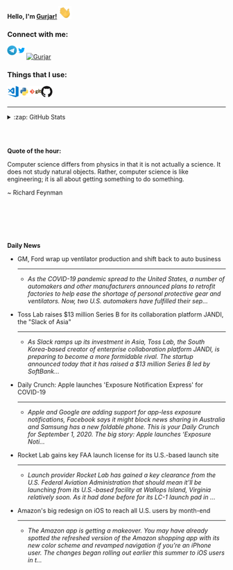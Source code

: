 #### Hello, I'm [Gurjar!](https://GurjarKing.github.io) <img src="https://raw.githubusercontent.com/ABSphreak/ABSphreak/master/gifs/Hi.gif" width="30px"></h2>


### Connect with me:

[<img align="left" alt="Gurjar | Telegram" width="22px" src="https://raw.githubusercontent.com/github/explore/80688e429a7d4ef2fca1e82350fe8e3517d3494d/topics/telegram/telegram.png" />][Telegram]
[<img align="left" alt="Gurjar | Twitter" width="22px" src="https://raw.githubusercontent.com/github/explore/80688e429a7d4ef2fca1e82350fe8e3517d3494d/topics/twitter/twitter.png" />][Twitter]

<br > <a href="https://github.com/GurjarKing"><img src="https://komarev.com/ghpvc/?username=GurjarKing" alt="Gurjar" /></a> <br />

<!-- <br >

![](https://visitor-badge.glitch.me/badge?page_id=GurjarKing)

<br /> -->

### Things that I use:

[<img align="left" alt="Visual Studio Code" width="26px" src="https://raw.githubusercontent.com/github/explore/80688e429a7d4ef2fca1e82350fe8e3517d3494d/topics/visual-studio-code/visual-studio-code.png" />][VSCode]
[<img align="left" alt="Python" width="26px" src="https://raw.githubusercontent.com/github/explore/80688e429a7d4ef2fca1e82350fe8e3517d3494d/topics/python/python.png" />][Python]
[<img align="left" alt="Git" width="26px" src="https://raw.githubusercontent.com/github/explore/80688e429a7d4ef2fca1e82350fe8e3517d3494d/topics/git/git.png" />][Git]
[<img align="left" alt="GitHub" width="26px" src="https://raw.githubusercontent.com/github/explore/78df643247d429f6cc873026c0622819ad797942/topics/github/github.png" />][Github]

<br />
<br />

---
<details>
  <summary>:zap: GitHub Stats</summary>

<img align="left" alt="Gurjar's Github Stats" src="https://github-readme-stats.vercel.app/api?username=GurjarKing&show_icons=true&hide_border=true&count_private=true&include_all_commit=true&theme=algolia" />

</details>

<!-- ### 🔔 My latest tweet
<a href="https://twitter.com/Gurjar_King43" target="_blank">
	<img src="https://github.com/GurjarKing/GurjarKing/raw/master/tweet.png" width="70%" align="center" alt="Click to view on Twitter" title="My latest tweet, as an image"/>
</a> -->
<br>

<pre>

</pre>

**Quote of the hour:**

Computer science differs from physics in that it is not actually a science. It does not study natural objects. Rather, computer science is like engineering; it is all about getting something to do something.

~ Richard Feynman
<pre>

</pre>
<br>
<pre>


</pre>
<strong>Daily News</strong>
  
  - GM, Ford wrap up ventilator production and shift back to auto business
     <hr/>
     
      - *As the COVID-19 pandemic spread to the United States, a number of automakers and other manufacturers announced plans to retrofit factories to help ease the shortage of personal protective gear and ventilators. Now, two U.S. automakers have fulfilled their sep…*
     
  - Toss Lab raises $13 million Series B for its collaboration platform JANDI, the "Slack of Asia"
      <hr/>
      
      - *As Slack ramps up its investment in Asia, Toss Lab, the South Korea-based creator of enterprise collaboration platform JANDI, is preparing to become a more formidable rival. The startup announced today that it has raised a $13 million Series B led by SoftBank…*
      
  - Daily Crunch: Apple launches 'Exposure Notification Express' for COVID-19
      <hr/>
      
      - *Apple and Google are adding support for app-less exposure notifications, Facebook says it might block news sharing in Australia and Samsung has a new foldable phone. This is your Daily Crunch for September 1, 2020. The big story: Apple launches ‘Exposure Noti…*
      
  - Rocket Lab gains key FAA launch license for its U.S.-based launch site
      <hr/>
      
      - *Launch provider Rocket Lab has gained a key clearance from the U.S. Federal Aviation Administration that should mean it’ll be launching from its U.S.-based facility at Wallops Island, Virginia relatively soon. As it had done before for its LC-1 launch pad in …*
       
  - Amazon's big redesign on iOS to reach all U.S. users by month-end
      <hr/>
       
       - *The Amazon app is getting a makeover. You may have already spotted the refreshed version of the Amazon shopping app with its new color scheme and revamped navigation if you’re an iPhone user. The changes began rolling out earlier this summer to iOS users in t…*
      

<br />

[VSCode]: https://code.visualstudio.com/
[Python]: https://www.python.org/
[Git]: https://git-scm.com/
[Github]: https://github.com/
[Telegram]: https://t.me/Gurjar_King/
[Twitter]: https://twitter.com/Gurjar_King43/
